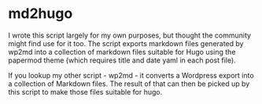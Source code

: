 # md2hugo

I wrote this script largely for my own purposes, but thought the community might find use for it too. The script exports markdown files generated by wp2md into a collection of markdown files suitable for Hugo using the papermod theme (which requires title and date yaml in each post file).

If you lookup my other script - wp2md - it converts a Wordpress export into a collection of Markdown files. The result of that can then be picked up by this script to make those files suitable for hugo.